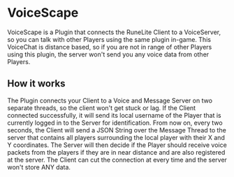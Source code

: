 # VoiceScape
VoiceScape is a Plugin that connects the RuneLite Client to a VoiceServer, so you can talk with other Players using the same plugin in-game. This VoiceChat is distance based, so if you are not in range of other Players using this plugin, the server won't send you any voice data from other Players.

## How it works
The Plugin connects your Client to a Voice and Message Server on two separate threads, so the client won't get stuck or lag.
If the Client connected successfully, it will send its local username of the Player that is currently logged in to the Server for identification. From now on, every two seconds, the Client will send a JSON String over the Message Thread to the server that contains all players surrounding the local player with their X and Y coordinates. The Server will then decide if the Player should receive voice packets from the players if they are in near distance and are also registered at the server. The Client can cut the connection at every time and the server won't store ANY data.
